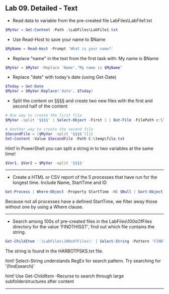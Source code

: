 ## Lab 09. Detailed - Text

- Read data to variable from the pre-created file LabFiles\LabFile1.txt

```Powershell
$MyVar = Get-Content -Path .\LabFiles\LabFile1.txt
```

- Use Read-Host to save your name to $Name

```Powershell
$MyName = Read-Host -Prompt 'What is your name?'
```

- Replace "name" in the text from the first task with: My name is $Name

```Powershell
$MyVar = $MyVar -Replace 'Name',"My name is $MyName"
```

- Replace "date" with today's date (using Get-Date)

```Powershell
$Today = Get-Date
$MyVar = $MyVar.Replace('date', $Today)
```

- Split the content on §§§§ and create two new files with the first and second half of the content

```Powershell
# One way to create the first file
$MyVar -split '§§§§' | Select-Object -First 1 | Out-File -FilePath c:\Temp\File1.txt

# Another way to create the second file
$SecondFile = ($MyVar -split '§§§§')[1]
Set-Content -Value $SecondFile -Path C:\temp\file.txt
```

*Hint!* In PowerShell you can split a string in to two variables at the same time!

```Powershell
$Var1, $Var2 = $MyVar -split '§§§§'
```

---

- Create a HTML or CSV report of the 5 processes that have run for the longest time. Include Name, StartTime and ID

```Powershell
Get-Process | Where-Object -Property StartTime -NE $Null | Sort-Object -Property StartTime | Select-Object -Property Name, StartTime, Id -First 5 | ConvertTo-Csv | Out-File -FilePath C:\temp\process.csv
```

Because not all processes have a defined StartTime, we filter away those without one by using a Where clause.

---

- Search among 100s of pre-created files in the LabFiles\100sOfFiles directory for the value 'FINDTHISST', find out which file contains the string.

```Powershell
Get-ChildItem '.\LabFiles\100sOfFiles\' | Select-String -Pattern 'FINDTHISST'
```

The string is found in the HARBOTPSKS.txt file.

*hint!* Select-String understands RegEx for search pattern. Try searching for '(find|search)'

*hint!* Use Get-ChildItem -Recurse to search through large subfolderstructures after content

---
